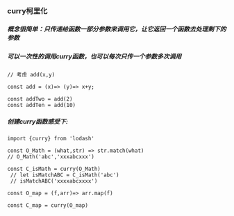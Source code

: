 ### curry柯里化

##### 概念很简单：只传递给函数一部分参数来调用它，让它返回一个函数去处理剩下的参数

##### 可以一次性的调用curry函数，也可以每次只传一个参数多次调用

```ecmascript 6
// 考虑 add(x,y) 

const add = (x)=> (y)=> x+y;

const addTwo = add(2)
const addTen = add(10)
```


##### 创建curry函数感受下:

```ecmascript 6
import {curry} from 'lodash'

const O_Math = (what,str) => str.match(what)
// O_Math('abc','xxxabcxxx')

const C_isMath = curry(O_Math)
 // let isMatchABC = C_isMath('abc')
 // isMatchABC('xxxxabcxxxx')

const O_map = (f,arr)=> arr.map(f)

const C_map = curry(O_map)

```







